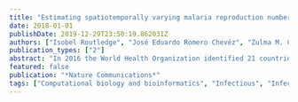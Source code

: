 ```yaml
---
title: "Estimating spatiotemporally varying malaria reproduction numbers in a near elimination setting"
date: 2018-01-01
publishDate: 2019-12-29T23:50:19.862031Z
authors: ["Isobel Routledge", "José Eduardo Romero Chevéz", "Zulma M. Cucunubá", "Manuel Gomez Rodriguez", "Caterina Guinovart", "Kyle B. Gustafson", "Kammerle Schneider", "Patrick G.T. Walker", "Azra C. Ghani", "Samir Bhatt"]
publication_types: ["2"]
abstract: "In 2016 the World Health Organization identified 21 countries that could eliminate malaria by 2020. Monitoring progress towards this goal requires tracking ongoing transmission. Here we develop methods that estimate individual reproduction numbers and their variation through time and space. Individual reproduction numbers, Rc, describe the state of transmission at a point in time and differ from mean reproduction numbers, which are averages of the number of people infected by a typical case. We assess elimination progress in El Salvador using data for confirmed cases of malaria from 2010 to 2016. Our results demonstrate that whilst the average number of secondary malaria cases was below one (0.61, 95% CI 0.55–0.65), individual reproduction numbers often exceeded one. We estimate a decline in Rc between 2010 and 2016. However we also show that if importation is maintained at the same rate, the country may not achieve malaria elimination by 2020."
featured: false
publication: "*Nature Communications*"
tags: ["Computational biology and bioinformatics", "Infectious", "Infectious diseases", "Malaria", "disease epidemiology"]
---
```


